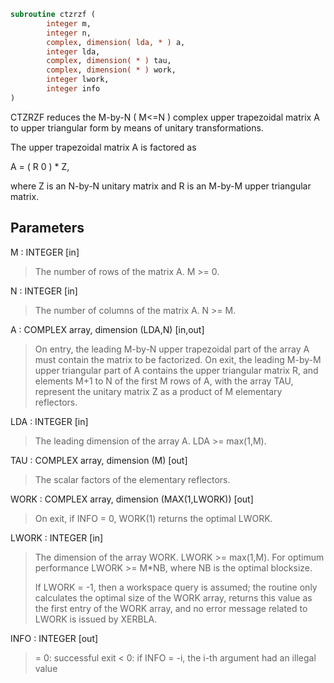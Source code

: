 ```fortran
subroutine ctzrzf (
        integer m,
        integer n,
        complex, dimension( lda, * ) a,
        integer lda,
        complex, dimension( * ) tau,
        complex, dimension( * ) work,
        integer lwork,
        integer info
)
```

CTZRZF reduces the M-by-N ( M<=N ) complex upper trapezoidal matrix A
to upper triangular form by means of unitary transformations.

The upper trapezoidal matrix A is factored as

A = ( R  0 ) \* Z,

where Z is an N-by-N unitary matrix and R is an M-by-M upper
triangular matrix.

## Parameters
M : INTEGER [in]
> The number of rows of the matrix A.  M >= 0.

N : INTEGER [in]
> The number of columns of the matrix A.  N >= M.

A : COMPLEX array, dimension (LDA,N) [in,out]
> On entry, the leading M-by-N upper trapezoidal part of the
> array A must contain the matrix to be factorized.
> On exit, the leading M-by-M upper triangular part of A
> contains the upper triangular matrix R, and elements M+1 to
> N of the first M rows of A, with the array TAU, represent the
> unitary matrix Z as a product of M elementary reflectors.

LDA : INTEGER [in]
> The leading dimension of the array A.  LDA >= max(1,M).

TAU : COMPLEX array, dimension (M) [out]
> The scalar factors of the elementary reflectors.

WORK : COMPLEX array, dimension (MAX(1,LWORK)) [out]
> On exit, if INFO = 0, WORK(1) returns the optimal LWORK.

LWORK : INTEGER [in]
> The dimension of the array WORK.  LWORK >= max(1,M).
> For optimum performance LWORK >= M\*NB, where NB is
> the optimal blocksize.
> 
> If LWORK = -1, then a workspace query is assumed; the routine
> only calculates the optimal size of the WORK array, returns
> this value as the first entry of the WORK array, and no error
> message related to LWORK is issued by XERBLA.

INFO : INTEGER [out]
> = 0:  successful exit
> < 0:  if INFO = -i, the i-th argument had an illegal value
